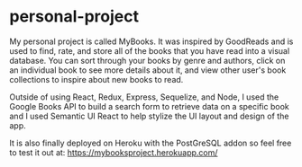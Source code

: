 # personal-project

My personal project is called MyBooks.  It was inspired by GoodReads and is used to find, rate, and store all of the books that you have read into a visual database.  You can sort through your books by genre and authors, click on an individual book to see more details about it, and view other user's book collections to inspire about new books to read.  

Outside of using React, Redux, Express, Sequelize, and Node, I used the Google Books API to build a search form to retrieve data on a specific book and I used Semantic UI React to help stylize the UI layout and design of the app.

It is also finally deployed on Heroku with the PostGreSQL addon so feel free to test it out at: 
https://mybooksproject.herokuapp.com/
